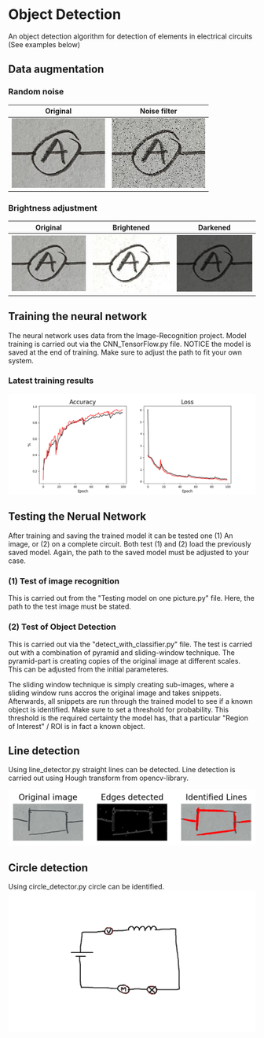 # Object Detection

An object detection algorithm for detection of elements in electrical circuits (See examples below)
## Data augmentation

### Random noise

Original             |  Noise filter
:-------------------------:|:-------------------------:
![alt text](https://github.com/lmschwenger/Object-Detection/blob/main/trainingImages/ammeter/ammeter_1.JPG?raw=true)  |  ![alt text](https://github.com/lmschwenger/Object-Detection/blob/main/trainingImages/ammeter/ammeter_1_snp.JPG?raw=true)

### Brightness adjustment

Original                   |  Brightened               |   Darkened               |
:-------------------------:|:-------------------------:|:-------------------------:
![alt text](https://github.com/lmschwenger/Object-Detection/blob/main/trainingImages/ammeter/ammeter_1.JPG?raw=true)  |  ![alt text](https://github.com/lmschwenger/Object-Detection/blob/main/trainingImages/ammeter/ammeter_1_bright.JPG?raw=true)  |  ![alt text](https://github.com/lmschwenger/Object-Detection/blob/main/trainingImages/ammeter/ammeter_1_dark.JPG?raw=true)


## Training the neural network
The neural network uses data from the Image-Recognition project.
Model training is carried out via the CNN_TensorFlow.py file. NOTICE the model is saved at the end of training. Make sure to adjust the path to fit your own system.

### Latest training results
![alt text](https://github.com/lmschwenger/Object-Detection/blob/main/Plots/Latest%20performance.png?raw=true)
## Testing the Nerual Network

After training and saving the trained model it can be tested one (1) An image, or (2) on a complete circuit.
Both test (1) and (2) load the previously saved model. Again, the path to the saved model must be adjusted to your case.

### (1) Test of image recognition
This is carried out from the "Testing model on one picture.py" file. Here, the path to the test image must be stated.

### (2) Test of Object Detection
This is carried out via the "detect_with_classifier.py" file.
The test is carried out with a combination of pyramid and sliding-window technique. The pyramid-part is creating copies of the original image at different scales. This can be adjusted from the initial parameteres.

The sliding window technique is simply creating sub-images, where a sliding window runs accros the original image and takes snippets. Afterwards, all snippets are run through the trained model to see if a known object is identified. Make sure to set a threshold for probability. This threshold is the required certainty the model has, that a particular "Region of Interest" / ROI is in fact a known object.

## Line detection
Using line_detector.py straight lines can be detected.
Line detection is carried out using Hough transform from opencv-library.

![alt text](https://github.com/lmschwenger/Object-Detection/blob/main/Plots/Line%20Detection.png?raw=true)

## Circle detection
Using circle_detector.py circle can be identified.
![alt text](https://github.com/lmschwenger/Object-Detection/blob/main/Plots/Circle%20Detection.png?raw=true)
